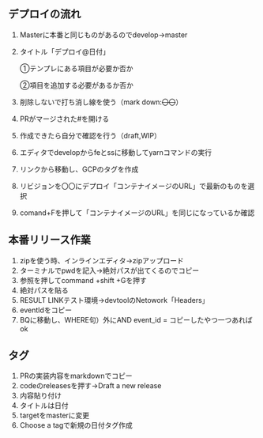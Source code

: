 ## デプロイの流れ

1. Masterに本番と同じものがあるのでdevelop→master
1. タイトル「デプロイ@日付」

    ①テンプレにある項目が必要か否か

    ②項目を追加する必要があるか否か

1. 削除しないで打ち消し線を使う（mark down:~~〇〇~~）
1. PRがマージされた#を開ける
1. 作成できたら自分で確認を行う（draft,WIP）
1. エディタでdevelopからfeとssに移動してyarnコマンドの実行
1. リンクから移動し、GCPのタグを作成
1. リビジョンを〇〇にデプロイ「コンテナイメージのURL」で最新のものを選択
1. comand+Fを押して「コンテナイメージのURL」を同じになっているか確認

## 本番リリース作業

1. zipを使う時、インラインエディタ→zipアップロード
1. ターミナルでpwdを記入→絶対パスが出てくるのでコピー
1. 参照を押してcommand +shift +Gを押す
1. 絶対パスを貼る
1. RESULT LINKテスト環境→devtoolのNetowork「Headers」
1. eventIdをコピー
1. BQに移動し、WHERE句）外にAND event_id = コピーしたやつ一つあればok

## タグ
1. PRの実装内容をmarkdownでコピー
1. codeのreleasesを押す→Draft a new release
1. 内容貼り付け
1. タイトルは日付
1. targetをmasterに変更
1. Choose a tagで新規の日付タグ作成
